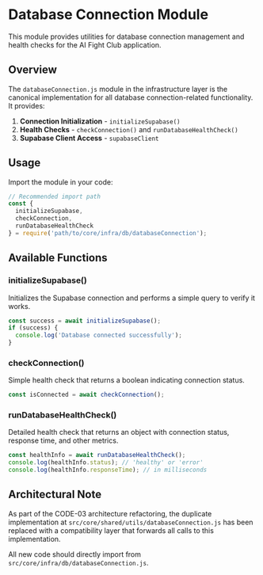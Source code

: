 # Database Connection Module

This module provides utilities for database connection management and health checks for the AI Fight Club application.

## Overview

The `databaseConnection.js` module in the infrastructure layer is the canonical implementation for all database connection-related functionality. It provides:

1. **Connection Initialization** - `initializeSupabase()`
2. **Health Checks** - `checkConnection()` and `runDatabaseHealthCheck()`
3. **Supabase Client Access** - `supabaseClient` 

## Usage

Import the module in your code:

```javascript
// Recommended import path
const { 
  initializeSupabase, 
  checkConnection, 
  runDatabaseHealthCheck 
} = require('path/to/core/infra/db/databaseConnection');
```

## Available Functions

### initializeSupabase()

Initializes the Supabase connection and performs a simple query to verify it works.

```javascript
const success = await initializeSupabase();
if (success) {
  console.log('Database connected successfully');
}
```

### checkConnection()

Simple health check that returns a boolean indicating connection status.

```javascript
const isConnected = await checkConnection();
```

### runDatabaseHealthCheck()

Detailed health check that returns an object with connection status, response time, and other metrics.

```javascript
const healthInfo = await runDatabaseHealthCheck();
console.log(healthInfo.status); // 'healthy' or 'error'
console.log(healthInfo.responseTime); // in milliseconds
```

## Architectural Note

As part of the CODE-03 architecture refactoring, the duplicate implementation at `src/core/shared/utils/databaseConnection.js` has been replaced with a compatibility layer that forwards all calls to this implementation.

All new code should directly import from `src/core/infra/db/databaseConnection.js`. 